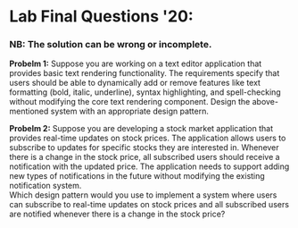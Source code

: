 # Lab Final Questions '20:

### NB: The solution can be wrong or incomplete.

**Probelm 1:**
Suppose you are working on a text editor application that provides basic text rendering functionality. The requirements specify that users should be able to dynamically add or remove features like text formatting (bold, italic, underline), syntax highlighting, and spell-checking without modifying the core text rendering component. Design the above-mentioned system with an appropriate design pattern.

**Probelm 2:**
Suppose you are developing a stock market application that provides real-time updates on stock prices. The application allows users to subscribe to updates for specific stocks they are interested in. Whenever there is a change in the stock price, all subscribed users should receive a notification with the updated price. The application needs to support adding new types of notifications in the future without modifying the existing notification system.  
Which design pattern would you use to implement a system where users can subscribe to real-time updates on stock prices and all subscribed users are notified whenever there is a change in the stock price?
